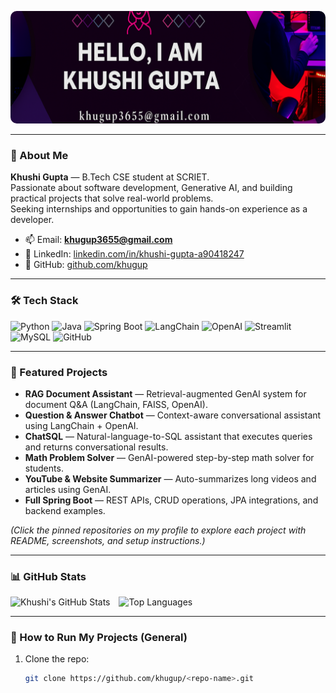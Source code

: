 <!-- Banner (place banner.png in the repo root) -->

<p align="center">
  <img src="./banner1.png.png" alt="Khushi Gupta Banner" width="850" height="180" style="object-fit:cover; border-radius:10px;">
</p>


---

### 👋 About Me
**Khushi Gupta** — B.Tech CSE student at SCRIET.  
Passionate about software development, Generative AI, and building practical projects that solve real-world problems.  
Seeking internships and opportunities to gain hands-on experience as a developer.

- 📫 Email: **khugup3655@gmail.com**  
- 🔗 LinkedIn: [linkedin.com/in/khushi-gupta-a90418247](https://www.linkedin.com/in/khushi-gupta-a90418247)  
- 🔗 GitHub: [github.com/khugup](https://github.com/khugup)

---

### 🛠️ Tech Stack
![Python](https://img.shields.io/badge/Python-3776AB?style=for-the-badge&logo=python&logoColor=white)
![Java](https://img.shields.io/badge/Java-ED8B00?style=for-the-badge&logo=openjdk&logoColor=white)
![Spring Boot](https://img.shields.io/badge/SpringBoot-6DB33F?style=for-the-badge&logo=springboot&logoColor=white)
![LangChain](https://img.shields.io/badge/LangChain-6F42C1?style=for-the-badge)
![OpenAI](https://img.shields.io/badge/OpenAI-000000?style=for-the-badge&logo=openai&logoColor=white)
![Streamlit](https://img.shields.io/badge/Streamlit-FF4B4B?style=for-the-badge)
![MySQL](https://img.shields.io/badge/MySQL-005C84?style=for-the-badge&logo=mysql&logoColor=white)
![GitHub](https://img.shields.io/badge/GitHub-181717?style=for-the-badge&logo=github&logoColor=white)

---

### 🚀 Featured Projects
- **RAG Document Assistant** — Retrieval-augmented GenAI system for document Q&A (LangChain, FAISS, OpenAI).  
- **Question & Answer Chatbot** — Context-aware conversational assistant using LangChain + OpenAI.  
- **ChatSQL** — Natural-language-to-SQL assistant that executes queries and returns conversational results.  
- **Math Problem Solver** — GenAI-powered step-by-step math solver for students.  
- **YouTube & Website Summarizer** — Auto-summarizes long videos and articles using GenAI.  
- **Full Spring Boot** — REST APIs, CRUD operations, JPA integrations, and backend examples.

*(Click the pinned repositories on my profile to explore each project with README, screenshots, and setup instructions.)*

---

### 📊 GitHub Stats
<p align="left">
  <img src="https://github-readme-stats.vercel.app/api?username=khugup&show_icons=true&theme=tokyonight" alt="Khushi's GitHub Stats" />
  <img src="https://github-readme-stats.vercel.app/api/top-langs/?username=khugup&layout=compact&theme=tokyonight" alt="Top Languages" style="margin-left:10px" />
</p>

---

### 📂 How to Run My Projects (General)
1. Clone the repo:  
   ```bash
   git clone https://github.com/khugup/<repo-name>.git
